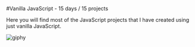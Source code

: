 #Vanilla JavaScript - 15 days / 15 projects
<p>Here you will find most of the JavaScript projects that I have created using just vanilla JavaScript.</p>

![giphy](https://user-images.githubusercontent.com/102038261/200190122-c49f4e6f-c9cd-4e9f-83bc-e42eeba7b515.gif)

